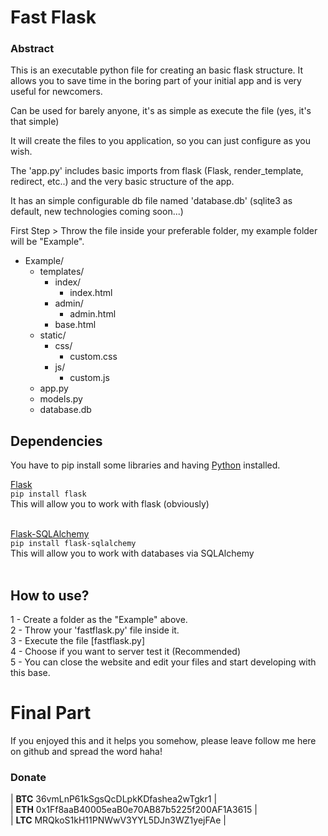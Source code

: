 <h1> Fast Flask </h1>

<h3> Abstract </h3>
<p>
This is an executable python file for creating an basic flask structure.
It allows you to save time in the boring part of your initial app and is very useful for newcomers.

Can be used for barely anyone, it's as simple as execute the file (yes, it's that simple)

It will create the files to you application, so you can just configure as you wish.

The 'app.py' includes basic imports from flask (Flask, render_template, redirect, etc..) and the very basic structure of the app.

It has an simple configurable db file named 'database.db' (sqlite3 as default, new technologies coming soon...)

First Step > Throw the file inside your preferable folder, my example folder will be "Example".

+ Example/
    + templates/
        + index/
            + index.html
        + admin/
            + admin.html
        + base.html
    + static/
        + css/
            + custom.css
        + js/
            + custom.js
    + app.py
    + models.py
    + database.db
</p>
    
<h2> Dependencies </h2>

You have to pip install some libraries and having <a href="https://www.python.org/">Python</a> installed.

<a href="https://flask.palletsprojects.com/en/1.1.x/">Flask</a> <br>
`pip install flask` <br>
This will allow you to work with flask (obviously)<br><br>

<a href="https://flask-sqlalchemy.palletsprojects.com/en/2.x/">Flask-SQLAlchemy</a> <br>
`pip install flask-sqlalchemy`<br>
This will allow you to work with databases via SQLAlchemy<br><br>


<h2> How to use? </h2>
<p>
1 - Create a folder as the "Example" above. <br>
2 - Throw your 'fastflask.py' file inside it. <br>
3 - Execute the file [fastflask.py] <br>
4 - Choose if you want to server test it (Recommended) <br>
5 - You can close the website and edit your files and start developing with this base. <br>
</p>
<h1> Final Part </h2>
<p>
If you enjoyed this and it helps you somehow, please leave follow me here on github and spread the word haha!<br>
</p>
<h3> Donate </h3>

| <b>BTC</b>   36vmLnP61kSgsQcDLpkKDfashea2wTgkr1          | <br>
| <b>ETH</b>   0x1Ff8aaB40005eaB0e70AB87b5225f200AF1A3615  | <br>
| <b>LTC</b>   MRQkoS1kH11PNWwV3YYL5DJn3WZ1yejFAe          |


